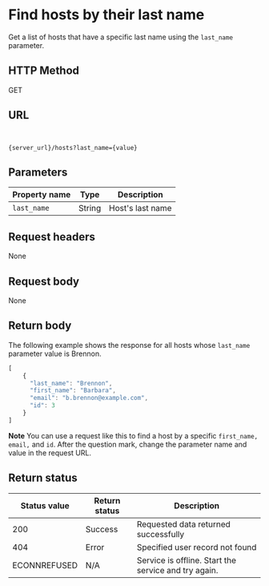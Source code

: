 # Find hosts by their last name

Get a list of hosts that have a specific last name using the `last_name` parameter.

## HTTP Method

GET

## URL

```shell


{server_url}/hosts?last_name={value}

```

## Parameters

| Property name | Type | Description |
| ------------- | ----------- | ----------- |
| `last_name` | String | Host's last name |

## Request headers

None

## Request body

None

## Return body

The following example shows the response for all hosts whose `last_name` parameter value is Brennon.

```js
[
    {
      "last_name": "Brennon",
      "first_name": "Barbara",
      "email": "b.brennon@example.com",
      "id": 3
    }
]
```

**Note** You can use a request like this to find a host by a specific `first_name,` `email,` and `id`. After the question mark, change the parameter name and value in the request URL.

## Return status

| Status value | Return status | Description |
| ------------- | ----------- | ----------- |
| 200 | Success | Requested data returned successfully |
| 404 | Error | Specified user record not found |
| ECONNREFUSED | N/A | Service is offline. Start the service and try again. |
